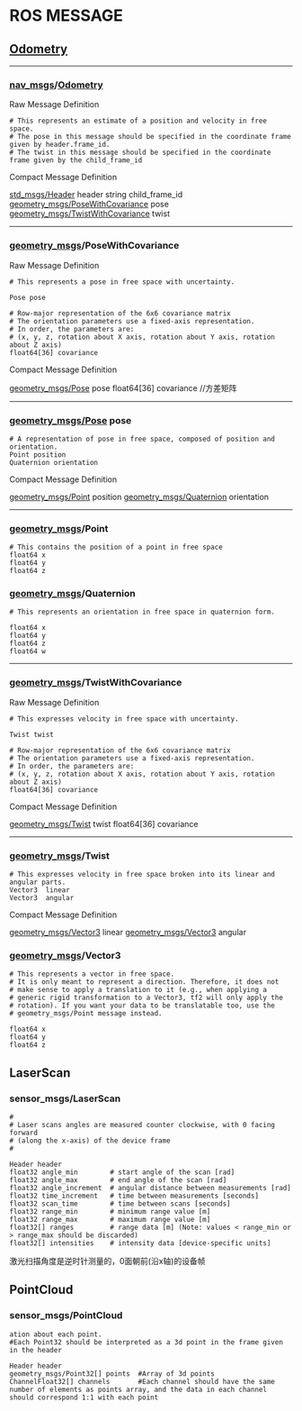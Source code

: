 # ROS MESSAGE

## [Odometry](http://docs.ros.org/api/nav_msgs/html/msg/Odometry.html)

------

### [nav_msgs](http://docs.ros.org/api/nav_msgs/html/index-msg.html)/[Odometry](http://docs.ros.org/api/nav_msgs/html/msg/Odometry.html)

Raw Message Definition

```shell
# This represents an estimate of a position and velocity in free space.  
# The pose in this message should be specified in the coordinate frame given by header.frame_id.
# The twist in this message should be specified in the coordinate frame given by the child_frame_id
```

Compact Message Definition

[std_msgs/Header](http://docs.ros.org/api/std_msgs/html/msg/Header.html) header
string child_frame_id
[geometry_msgs/PoseWithCovariance](http://docs.ros.org/api/geometry_msgs/html/msg/PoseWithCovariance.html) pose
[geometry_msgs/TwistWithCovariance](http://docs.ros.org/api/geometry_msgs/html/msg/TwistWithCovariance.html) twist

------

### [geometry_msgs](http://docs.ros.org/api/geometry_msgs/html/index-msg.html)/PoseWithCovariance

Raw Message Definition

```shell
# This represents a pose in free space with uncertainty.

Pose pose

# Row-major representation of the 6x6 covariance matrix
# The orientation parameters use a fixed-axis representation.
# In order, the parameters are:
# (x, y, z, rotation about X axis, rotation about Y axis, rotation about Z axis)
float64[36] covariance
```

Compact Message Definition

[geometry_msgs/Pose](http://docs.ros.org/api/geometry_msgs/html/msg/Pose.html) pose
float64[36] covariance //方差矩阵

------

### [geometry_msgs/Pose](http://docs.ros.org/api/geometry_msgs/html/msg/Pose.html) pose

```shell
# A representation of pose in free space, composed of position and orientation. 
Point position
Quaternion orientation
```

Compact Message Definition

[geometry_msgs/Point](http://docs.ros.org/api/geometry_msgs/html/msg/Point.html) position
[geometry_msgs/Quaternion](http://docs.ros.org/api/geometry_msgs/html/msg/Quaternion.html) orientation

------

### [geometry_msgs](http://docs.ros.org/api/geometry_msgs/html/index-msg.html)/Point

```shell
# This contains the position of a point in free space
float64 x
float64 y
float64 z
```

### [geometry_msgs](http://docs.ros.org/api/geometry_msgs/html/index-msg.html)/Quaternion

```shell
# This represents an orientation in free space in quaternion form.

float64 x
float64 y
float64 z
float64 w
```

------

### [geometry_msgs](http://docs.ros.org/api/geometry_msgs/html/index-msg.html)/TwistWithCovariance

Raw Message Definition

```shell
# This expresses velocity in free space with uncertainty.

Twist twist

# Row-major representation of the 6x6 covariance matrix
# The orientation parameters use a fixed-axis representation.
# In order, the parameters are:
# (x, y, z, rotation about X axis, rotation about Y axis, rotation about Z axis)
float64[36] covariance

```

Compact Message Definition

[geometry_msgs/Twist](http://docs.ros.org/api/geometry_msgs/html/msg/Twist.html) twist
float64[36] covariance

------

### [geometry_msgs](http://docs.ros.org/api/geometry_msgs/html/index-msg.html)/Twist

```shell
# This expresses velocity in free space broken into its linear and angular parts.
Vector3  linear
Vector3  angular
```

Compact Message Definition

[geometry_msgs/Vector3](http://docs.ros.org/api/geometry_msgs/html/msg/Vector3.html) linear
[geometry_msgs/Vector3](http://docs.ros.org/api/geometry_msgs/html/msg/Vector3.html) angular

### [geometry_msgs](http://docs.ros.org/api/geometry_msgs/html/index-msg.html)/Vector3

```
# This represents a vector in free space. 
# It is only meant to represent a direction. Therefore, it does not
# make sense to apply a translation to it (e.g., when applying a 
# generic rigid transformation to a Vector3, tf2 will only apply the
# rotation). If you want your data to be translatable too, use the
# geometry_msgs/Point message instead.

float64 x
float64 y
float64 z
```

## LaserScan

### sensor_msgs/LaserScan

```
#
# Laser scans angles are measured counter clockwise, with 0 facing forward
# (along the x-axis) of the device frame
#

Header header
float32 angle_min        # start angle of the scan [rad]
float32 angle_max        # end angle of the scan [rad]
float32 angle_increment  # angular distance between measurements [rad]
float32 time_increment   # time between measurements [seconds]
float32 scan_time        # time between scans [seconds]
float32 range_min        # minimum range value [m]
float32 range_max        # maximum range value [m]
float32[] ranges         # range data [m] (Note: values < range_min or > range_max should be discarded)
float32[] intensities    # intensity data [device-specific units]
```

激光扫描角度是逆时针测量的，0面朝前(沿x轴)的设备帧

## PointCloud

### sensor_msgs/PointCloud

```
ation about each point.
#Each Point32 should be interpreted as a 3d point in the frame given in the header

Header header
geometry_msgs/Point32[] points  #Array of 3d points
ChannelFloat32[] channels       #Each channel should have the same number of elements as points array, and the data in each channel should correspond 1:1 with each point
```

